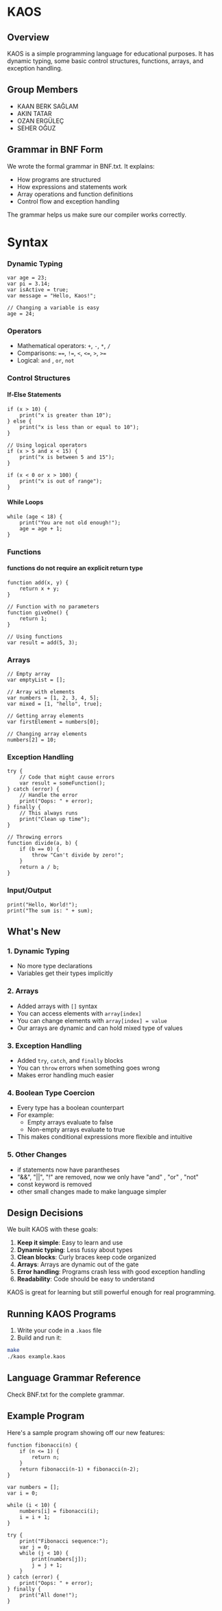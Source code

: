 # KAOS

## Overview
 KAOS is a simple programming language for educational purposes. It has dynamic typing, some basic control structures, functions, arrays, and exception handling.

## Group Members
- KAAN BERK SAĞLAM
- AKIN TATAR
- OZAN ERGÜLEÇ
- SEHER OĞUZ

## Grammar in BNF Form
We wrote the formal grammar in BNF.txt. It explains:

- How programs are structured
- How expressions and statements work
- Array operations and function definitions
- Control flow and exception handling

The grammar helps us make sure our compiler works correctly.


# Syntax 

### Dynamic Typing

```kaos
var age = 23;
var pi = 3.14;
var isActive = true;
var message = "Hello, Kaos!";

// Changing a variable is easy
age = 24;
```

### Operators
- Mathematical operators: `+`, `-`, `*`, `/`
- Comparisons: `==`, `!=`, `<`, `<=`, `>`, `>=`
- Logical: `and` , `or`, `not`

### Control Structures

#### If-Else Statements

```kaos
if (x > 10) {
    print("x is greater than 10");
} else {
    print("x is less than or equal to 10");
}
    
// Using logical operators
if (x > 5 and x < 15) {
    print("x is between 5 and 15");
}

if (x < 0 or x > 100) {
    print("x is out of range");
}

```


#### While Loops
```kaos
while (age < 18) {
    print("You are not old enough!");
    age = age + 1;
}
```

### Functions
#### functions do not require an explicit return type
```kaos
function add(x, y) {
    return x + y;
}

// Function with no parameters
function giveOne() {
    return 1;
}

// Using functions
var result = add(5, 3);
```

### Arrays
```kaos
// Empty array
var emptyList = [];

// Array with elements
var numbers = [1, 2, 3, 4, 5];
var mixed = [1, "hello", true];

// Getting array elements
var firstElement = numbers[0];

// Changing array elements
numbers[2] = 10;
```

### Exception Handling
```kaos
try {
    // Code that might cause errors
    var result = someFunction();
} catch (error) {
    // Handle the error
    print("Oops: " + error);
} finally {
    // This always runs
    print("Clean up time");
}

// Throwing errors
function divide(a, b) {
    if (b == 0) {
        throw "Can't divide by zero!";
    }
    return a / b;
}
```

### Input/Output
```kaos
print("Hello, World!");
print("The sum is: " + sum);
```

## What's New

### 1. Dynamic Typing
- No more type declarations
- Variables get their types implicitly

### 2. Arrays
- Added arrays with `[]` syntax
- You can access elements with `array[index]`
- You can change elements with `array[index] = value`
- Our arrays are dynamic and can hold mixed type of values

### 3. Exception Handling
- Added `try`, `catch`, and `finally` blocks
- You can `throw` errors when something goes wrong
- Makes error handling much easier

### 4. Boolean Type Coercion
- Every type has a boolean counterpart
- For example: 
    - Empty arrays evaluate to false
    - Non-empty arrays evaluate to true
- This makes conditional expressions more flexible and intuitive

### 5. Other Changes
- if statements now have parantheses
- "&&", "||", "!" are removed, now we only have "and" , "or" , "not" 
- const keyword is removed
- other small changes made to make language simpler

## Design Decisions

We built KAOS with these goals:

1. **Keep it simple**: Easy to learn and use
2. **Dynamic typing**: Less fussy about types
3. **Clean blocks**: Curly braces keep code organized
4. **Arrays**: Arrays are dynamic out of the gate
5. **Error handling**: Programs crash less with good exception handling
6. **Readability**: Code should be easy to understand

KAOS is great for learning but still powerful enough for real programming.

## Running KAOS Programs

1. Write your code in a `.kaos` file
2. Build and run it:

```bash
make
./kaos example.kaos
```

## Language Grammar Reference

Check BNF.txt for the complete grammar.

## Example Program

Here's a sample program showing off our new features:

```kaos
function fibonacci(n) {
    if (n <= 1) {
        return n;
    }
    return fibonacci(n-1) + fibonacci(n-2);
}

var numbers = [];
var i = 0;

while (i < 10) {
    numbers[i] = fibonacci(i);
    i = i + 1;
}

try {
    print("Fibonacci sequence:");
    var j = 0;
    while (j < 10) {
        print(numbers[j]);
        j = j + 1;
    }
} catch (error) {
    print("Oops: " + error);
} finally {
    print("All done!");
}
```